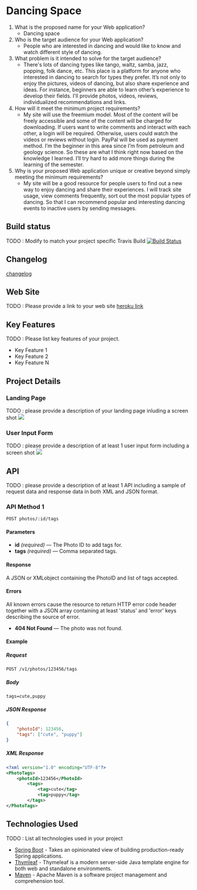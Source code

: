 # Dancing Space

1. What is the proposed name for your Web application?
    - Dancing space
2. Who is the target audience for your Web application?
    - People who are interested in dancing and would like to know and watch different style of dancing.
3. What problem is it intended to solve for the target audience?
    - There's lots of dancing types like tango, waltz, samba, jazz, popping, folk dance, etc. This place is a platform for anyone who interested in dancing to search for types they prefer. It’s not only to enjoy the pictures, videos of dancing, but also share experience and ideas. For instance, beginners are able to learn other’s experience to develop their fields. I'll provide photos, videos, reviews, individualized recommendations and links.
4. How will it meet the minimum project requirements?
    - My site will use the freemium model. Most of the content will be freely accessible and some of the content will be charged for downloading. If users want to write comments and interact with each other, a login will be required. Otherwise, users could watch the videos or reviews without login. PayPal will be used as payment method. I’m the beginner in this area since I’m from petroleum and geology science. So these are what I think right now based on the knowledge I learned. I’ll try hard to add more things during the learning of the semester.
5. Why is your proposed Web application unique or creative beyond simply meeting the minimum requirements?
    - My site will be a good resource for people users to find out a new way to enjoy dancing and share their experiences. I will track site usage, view comments frequently, sort out the most popular types of dancing. So that I can recommend popular and interesting dancing events to inactive users by sending messages.


## Build status

TODO : Modify to match your project specific Travis Build
[![Build Status](https://travis-ci.org/infsci2560sp17/full-stack-web-mengru822.svg?branch=master)](https://travis-ci.org/infsci2560sp17/full-stack-web-mengru822)

## Changelog
[changelog](CHANGELOG.md)

## Web Site

TODO : Please provide a link to your web site [heroku link](https://agile-mountain-46991.herokuapp.com/)


## Key Features

TODO : Please list key features of your project.

* Key Feature 1
* Key Feature 2
* Key Feature N

## Project Details

### Landing Page

TODO : please provide a description of your landing page inluding a screen shot ![](https://.../image.JPG)

### User Input Form

TODO : please provide a description of at least 1 user input form including a screen shot ![](https://.../image.jpg)

## API

TODO : please provide a description of at least 1 API including a sample of request data and response data in both XML and JSON format.

### API Method 1

    POST photos/:id/tags

#### Parameters

- **id** _(required)_ — The Photo ID to add tags for.
- **tags** _(required)_ — Comma separated tags.

#### Response

A JSON or XMLobject containing the PhotoID and list of tags accepted.

#### Errors

All known errors cause the resource to return HTTP error code header together with a JSON array containing at least 'status' and 'error' keys describing the source of error.

- **404 Not Found** — The photo was not found.

#### Example

##### Request

    POST /v1/photos/123456/tags

##### Body

    tags=cute,puppy


##### JSON Response

```json
{
    "photoId": 123456,
    "tags": ["cute", "puppy"]
}
```

##### XML Response

```xml
<?xml version="1.0" encoding="UTF-8"?>
<PhotoTags>
    <photoId>123456</PhotoId>
        <tags>
            <tag>cute</tag>
            <tag>puppy</tag>
        </tags>
</PhotoTags>
```

## Technologies Used

TODO : List all technologies used in your project

- [Spring Boot](https://projects.spring.io/spring-boot/) - Takes an opinionated view of building production-ready Spring applications.
- [Thymleaf](http://www.thymeleaf.org/) - Thymeleaf is a modern server-side Java template engine for both web and standalone environments.
- [Maven](https://maven.apache.org/) - Apache Maven is a software project management and comprehension tool.
